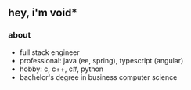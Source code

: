 ## hey, i'm void*
### about
- full stack engineer
- professional: java (ee, spring), typescript (angular)
- hobby: c, c++, c#, python
- bachelor's degree in business computer science
